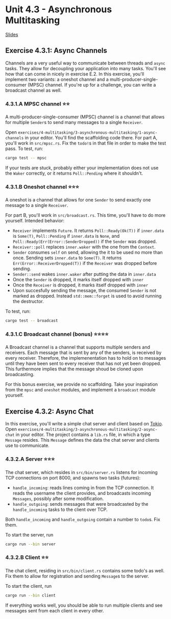 # Unit 4.3 - Asynchronous Multitasking

<a href="/slides/4_3-asynchronous-multitasking/" target="_blank">Slides</a>

## Exercise 4.3.1: Async Channels

Channels are a very useful way to communicate between threads and `async` tasks. They allow for decoupling your application into many tasks. You'll see how that can come in nicely in exercise E.2. In this exercise, you'll implement two variants: a oneshot channel and a multi-producer-single-consumer (MPSC) channel. If you're up for a challenge, you can write a broadcast channel as well.

### 4.3.1.A MPSC channel ⭐⭐
A multi-producer-single-consumer (MPSC) channel is a channel that allows for multiple `Sender`s to send many messages to a single `Receiver`.

Open `exercises/4-multitasking/3-asynchronous-multitasking/1-async-channels` in your editor. You'll find the scaffolding code there. For part A, you'll work in `src/mpsc.rs`. Fix the `todo!`s in that file in order to make the test pass. To test, run:

```bash
cargo test -- mpsc
```

If your tests are stuck, probably either your implementation does not use the `Waker` correctly, or it returns `Poll::Pending` where it shouldn't.

### 4.3.1.B Oneshot channel ⭐⭐⭐
A oneshot is a channel that allows for one `Sender` to send exactly one message to a single `Receiver`.

For part B, you'll work in `src/broadcast.rs`. This time, you'll have to do more yourself. Intended behavior:

- `Receiver` implements `Future`. It returns `Poll::Ready(Ok(T))` if `inner.data` is `Some(T)`, `Poll::Pending` if `inner.data` is `None`, and `Poll::Ready(Err(Error::SenderDropped))` if the `Sender` was dropped.
- `Receiver::poll` replaces `inner.waker` with the one from the `Context`.
- `Sender` consumes `self` on send, allowing the it to be used no more than once. Sending sets `inner.data` to `Some(T)`. It returns `Err(Error::ReceiverDropped(T))` if the `Receiver` was dropped before sending.
- `Sender::send` wakes `inner.waker` after putting the data in `inner.data`
- Once the `Sender` is dropped, it marks itself dropped with `inner`
- Once the `Receiver` is dropped, it marks itself dropped with `inner`
- Upon succesfully sending the message, the consumed `Sender` is not marked as dropped. Instead `std::mem::forget` is used to avoid running the destructor.

To test, run:
```bash
cargo test -- broadcast
```

### 4.3.1.C Broadcast channel (bonus) ⭐⭐⭐⭐
A Broadcast channel is a channel that supports multiple senders and receivers. Each message that is sent by any of the senders, is received by every receiver. Therefore, the implemenentation has to hold on to messages until they have been sent to every receiver that has not yet been dropped. This furthermore implies that the message shoud be cloned upon broadcasting.

For this bonus exercise, we provide no scaffolding. Take your inspiration from the `mpsc` and `oneshot` modules, and implement a `broadcast` module yourself.
## Exercise 4.3.2: Async Chat

In this exercise, you'll write a simple chat server and client based on [Tokio](https://lib.rs/crates/tokio). Open `exercises/4-multitasking/3-asynchronous-multitasking/2-async-chat` in your editor. The project contains a `lib.rs` file, in which a type `Message` resides. This `Message` defines the data the chat server and clients use to communicate.

### 4.3.2.A Server ⭐⭐⭐
The chat server, which resides in `src/bin/server.rs` listens for incoming TCP connections on port 8000, and spawns two tasks (futures):

- `handle_incoming`: reads lines coming in from the TCP connection. It reads the username the client provides, and broadcasts incoming `Messages`, possibly after some modification.
- `handle_outgoing`: sends messages that were broadcasted by the `handle_incoming` tasks to the client over TCP.

Both `handle_incoming` and `handle_outgoing` contain a number to `todo`s. Fix them.

To start the server, run

```bash
cargo run --bin server
```

### 4.3.2.B Client ⭐⭐
The chat client, residing in `src/bin/client.rs` contains some todo's as well. Fix them to allow for registration and sending `Message`s to the server.

To start the client, run

```bash
cargo run --bin client
```

If everything works well, you should be able to run multiple clients and see messages sent from each client in every other.
